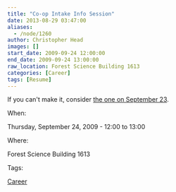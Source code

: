 ```yaml
---
title: "Co-op Intake Info Session"
date: 2013-08-29 03:47:00
aliases:
  - /node/1260
author: Christopher Head
images: []
start_date: 2009-09-24 12:00:00
end_date: 2009-09-24 13:00:00
raw_location: Forest Science Building 1613
categories: [Career]
tags: [Resume]
---
```


If you can't make it, consider [the one on September 23](/node/1259).

When: 

Thursday, September 24, 2009 - 12:00 to 13:00

Where: 

Forest Science Building 1613

Tags: 

[Career](/career)

